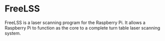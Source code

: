 FreeLSS
=======

FreeLSS is a laser scanning program for the Raspberry Pi. It allows a Raspberry Pi to function as the core to a complete turn table laser scanning system.



